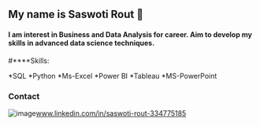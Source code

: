## My name is Saswoti Rout 👋

#### I am interest in Business and Data Analysis for career. Aim to develop my skills in advanced data science techniques.


#****Skills:

*SQL
*Python
*Ms-Excel
*Power BI
*Tableau
*MS-PowerPoint


### Contact
![image](https://user-images.githubusercontent.com/128281246/226623087-c6e1d0cb-fa24-4aac-af5b-d74e53db0673.png)www.linkedin.com/in/saswoti-rout-334775185




